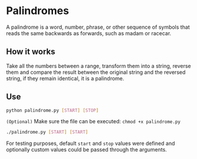 # Palindromes

A palindrome is a word, number, phrase, or other sequence of symbols that reads the same backwards as forwards, such as madam or racecar.

## How it works

Take all the numbers between a range, transform them into a string, reverse them and compare the result between the original string and the reversed string, if they remain identical, it is a palindrome.

## Use

```bash
python palindrome.py [START] [STOP]
```

 `(Optional)` Make sure the file can be executed: `chmod +x palindrome.py`

```bash
./palindrome.py [START] [START]
```

For testing purposes, default `start` and `stop` values ​​were defined and optionally custom values ​​could be passed through the arguments.
